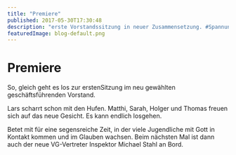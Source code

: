 ```yaml
---
title: "Premiere"
published: 2017-05-30T17:30:48
description: "erste Vorstandssitzung in neuer Zusammensetzung. #Spannung #AllesNeu #WirsindderNordbund"
featuredImage: blog-default.png
---
```


# Premiere

So, gleich geht es los zur erstenSitzung im neu gewählten geschäftsführenden Vorstand.

Lars scharrt schon mit den Hufen. Matthi, Sarah, Holger und Thomas freuen sich auf das neue Gesicht. Es kann endlich losgehen.

Betet mit für eine segensreiche Zeit, in der viele Jugendliche mit Gott in Kontakt kommen und im Glauben wachsen. Beim nächsten Mal ist dann auch der neue VG-Vertreter Inspektor Michael Stahl an Bord.

<img loading="lazy" src="old/Struktur-1.png" alt>